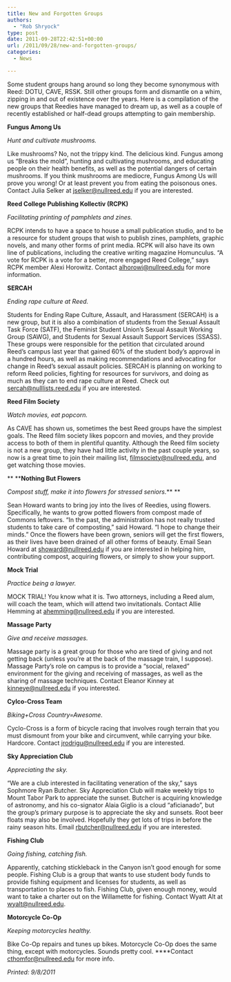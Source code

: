 ```yaml
---
title: New and Forgotten Groups
authors: 
  - "Rob Shryock"
type: post
date: 2011-09-28T22:42:51+00:00
url: /2011/09/28/new-and-forgotten-groups/
categories:
  - News

---
```

Some student groups hang around so long they become synonymous with Reed: DOTU, CAVE, RSSK. Still other groups form and dismantle on a whim, zipping in and out of existence over the years. Here is a compilation of the new groups that Reedies have managed to dream up, as well as a couple of recently established or half-dead groups attempting to gain membership.

**Fungus Among Us**

_Hunt and cultivate mushrooms._

Like  mushrooms? No, not the trippy kind. The delicious kind. Fungus among us “Breaks the mold”, hunting and cultivating mushrooms, and educating people on their health benefits, as well as the potential dangers of certain mushrooms. If you think mushrooms are mediocre, Fungus Among Us will prove you wrong! Or at least prevent you from eating the poisonous ones. Contact Julia Selker at [&#x6a;&#x73;&#x65;&#x6c;&#x6b;&#x65;&#x72;&#x40;<span class="oe_displaynone">null</span>&#x72;&#x65;&#x65;&#x64;&#x2e;&#x65;&#x64;&#x75;][1] if you are interested.

**Reed College Publishing Kollectiv (RCPK)**

_Facilitating printing of pamphlets and zines._

RCPK intends to have a space to house a small publication studio, and to be a resource for student groups that wish to publish zines, pamphlets, graphic novels, and many other forms of print media. RCPK will also have its own line of publications, including the creative writing magazine Homunculus. “A vote for RCPK is a vote for a better, more engaged Reed College,” says RCPK member Alexi Horowitz. Contact [&#x61;&#x6c;&#x68;&#x6f;&#x72;&#x6f;&#x77;&#x69;&#x40;<span class="oe_displaynone">null</span>&#x72;&#x65;&#x65;&#x64;&#x2e;&#x65;&#x64;&#x75;][2] for more information.

**SERCAH**

_Ending rape culture at Reed._

Students for Ending Rape Culture, Assault, and Harassment (SERCAH) is a new group, but it is also a combination of students from the Sexual Assault Task Force (SATF), the Feminist Student Union&#8217;s Sexual Assault Working Group (SAWG), and Students for Sexual Assault Support Services (SSASS). These groups were responsible for the petition that circulated around Reed&#8217;s campus last year that gained 60% of the student body’s approval in a hundred hours, as well as making recommendations and advocating for change in Reed&#8217;s sexual assault policies. SERCAH is planning on working to reform Reed policies, fighting for resources for survivors, and doing as much as they can to end rape culture at Reed. Check out [&#x73;&#x65;&#x72;&#x63;&#x61;&#x68;&#x40;<span class="oe_displaynone">null</span>&#x6c;&#x69;&#x73;&#x74;&#x73;&#x2e;&#x72;&#x65;&#x65;&#x64;&#x2e;&#x65;&#x64;&#x75;][3] if you are interested.

**Reed Film Society**

_Watch movies, eat popcorn._

As CAVE has shown us, sometimes the best Reed groups have the simplest goals. The Reed film society likes popcorn and movies, and they provide access to both of them in plentiful quantity. Although the Reed film society is not a new group, they have had little activity in the past couple years, so now is a great time to join their mailing list, [&#x66;&#x69;&#x6c;&#x6d;&#x73;&#x6f;&#x63;&#x69;&#x65;&#x74;&#x79;&#x40;<span class="oe_displaynone">null</span>&#x72;&#x65;&#x65;&#x64;&#x2e;&#x65;&#x64;&#x75;][4], and get watching those movies.

** ****Nothing But Flowers**

_Compost stuff, make it into flowers for stressed seniors._** **

Sean Howard wants to bring joy into the lives of Reedies, using flowers. Specifically, he wants to grow potted flowers from compost made of Commons leftovers. “In the past, the administration has not really trusted students to take care of composting,” said Howard. “I hope to change their minds.” Once the flowers have been grown, seniors will get the first flowers, as their lives have been drained of all other forms of beauty. Email Sean Howard at [&#x73;&#x68;&#x6f;&#x77;&#x61;&#x72;&#x64;&#x40;<span class="oe_displaynone">null</span>&#x72;&#x65;&#x65;&#x64;&#x2e;&#x65;&#x64;&#x75;][5] if you are interested in helping him, contributing compost, acquiring flowers, or simply to show your support.

**Mock Trial**

_Practice being a lawyer._

MOCK TRIAL! You know what it is. Two attorneys, including a Reed alum, will coach the team, which will attend two invitationals. Contact Allie Hemming at [&#x61;&#x68;&#x65;&#x6d;&#x6d;&#x69;&#x6e;&#x67;&#x40;<span class="oe_displaynone">null</span>&#x72;&#x65;&#x65;&#x64;&#x2e;&#x65;&#x64;&#x75;][6] if you are interested.

**Massage Party**

_Give and receive massages._

Massage party is a great group for those who are tired of giving and not getting back (unless you&#8217;re at the back of the massage train, I suppose). Massage Party&#8217;s role on campus is to provide a “social, relaxed” environment for the giving and receiving of massages, as well as the sharing of massage techniques. Contact Eleanor Kinney at [&#x6b;&#x69;&#x6e;&#x6e;&#x65;&#x79;&#x65;&#x40;<span class="oe_displaynone">null</span>&#x72;&#x65;&#x65;&#x64;&#x2e;&#x65;&#x64;&#x75;][7] if you interested.

**Cylco-Cross Team**

_Biking+Cross Country=Awesome._

Cyclo-Cross is a form of bicycle racing that involves rough terrain that you must dismount from your bike and circumvent, while carrying your bike. Hardcore. Contact [&#x6a;&#x72;&#x6f;&#x64;&#x72;&#x69;&#x67;&#x75;&#x40;<span class="oe_displaynone">null</span>&#x72;&#x65;&#x65;&#x64;&#x2e;&#x65;&#x64;&#x75;][8] if you are interested.

**Sky Appreciation Club**

_Appreciating the sky._

“We are a club interested in facilitating veneration of the sky,” says Sophmore Ryan Butcher. Sky Appreciation Club will make weekly trips to Mount Tabor Park to appreciate the sunset. Butcher is acquiring knowledge of astronomy, and his co-signator Alaia Giglio is a cloud “aficianado”, but the group’s primary purpose is to appreciate the sky and sunsets. Root beer floats may also be involved. Hopefully they get lots of trips in before the rainy season hits. Email [&#x72;&#x62;&#x75;&#x74;&#x63;&#x68;&#x65;&#x72;&#x40;<span class="oe_displaynone">null</span>&#x72;&#x65;&#x65;&#x64;&#x2e;&#x65;&#x64;&#x75;][9] if you are interested.

**Fishing Club**

_Going fishing, catching fish._

Apparently, catching stickleback in the Canyon isn&#8217;t good enough for some people. Fishing Club is a group that wants to use student body funds to provide fishing equipment and licenses for students, as well as transportation to places to fish. Fishing Club, given enough money, would want to take a charter out on the Willamette for fishing. Contact Wyatt Alt at [&#x77;&#x79;&#x61;&#x6c;&#x74;&#x40;<span class="oe_displaynone">null</span>&#x72;&#x65;&#x65;&#x64;&#x2e;&#x65;&#x64;&#x75;][10].

**Motorcycle Co-Op**

_Keeping motorcycles healthy._

Bike Co-Op repairs and tunes up bikes. Motorcycle Co-Op does the same thing, except with motorcycles. Sounds pretty cool. ****Contact [&#x63;&#x74;&#x68;&#x6f;&#x6d;&#x66;&#x6f;&#x72;&#x40;<span class="oe_displaynone">null</span>&#x72;&#x65;&#x65;&#x64;&#x2e;&#x65;&#x64;&#x75;][11] for more info.

_Printed: 9/8/2011_

 [1]: mailto:&#x6a;&#x73;&#x65;&#x6c;&#x6b;&#x65;&#x72;&#x40;&#x72;&#x65;&#x65;&#x64;&#x2e;&#x65;&#x64;&#x75;
 [2]: mailto:&#x61;&#x6c;&#x68;&#x6f;&#x72;&#x6f;&#x77;&#x69;&#x40;&#x72;&#x65;&#x65;&#x64;&#x2e;&#x65;&#x64;&#x75;
 [3]: mailto:&#x73;&#x65;&#x72;&#x63;&#x61;&#x68;&#x40;&#x6c;&#x69;&#x73;&#x74;&#x73;&#x2e;&#x72;&#x65;&#x65;&#x64;&#x2e;&#x65;&#x64;&#x75;
 [4]: mailto:&#x66;&#x69;&#x6c;&#x6d;&#x73;&#x6f;&#x63;&#x69;&#x65;&#x74;&#x79;&#x40;&#x72;&#x65;&#x65;&#x64;&#x2e;&#x65;&#x64;&#x75;
 [5]: mailto:&#x73;&#x68;&#x6f;&#x77;&#x61;&#x72;&#x64;&#x40;&#x72;&#x65;&#x65;&#x64;&#x2e;&#x65;&#x64;&#x75;
 [6]: mailto:&#x61;&#x68;&#x65;&#x6d;&#x6d;&#x69;&#x6e;&#x67;&#x40;&#x72;&#x65;&#x65;&#x64;&#x2e;&#x65;&#x64;&#x75;
 [7]: mailto:&#x6b;&#x69;&#x6e;&#x6e;&#x65;&#x79;&#x65;&#x40;&#x72;&#x65;&#x65;&#x64;&#x2e;&#x65;&#x64;&#x75;
 [8]: mailto:&#x6a;&#x72;&#x6f;&#x64;&#x72;&#x69;&#x67;&#x75;&#x40;&#x72;&#x65;&#x65;&#x64;&#x2e;&#x65;&#x64;&#x75;
 [9]: mailto:&#x72;&#x62;&#x75;&#x74;&#x63;&#x68;&#x65;&#x72;&#x40;&#x72;&#x65;&#x65;&#x64;&#x2e;&#x65;&#x64;&#x75;
 [10]: mailto:&#x77;&#x79;&#x61;&#x6c;&#x74;&#x40;&#x72;&#x65;&#x65;&#x64;&#x2e;&#x65;&#x64;&#x75;
 [11]: mailto:&#x63;&#x74;&#x68;&#x6f;&#x6d;&#x66;&#x6f;&#x72;&#x40;&#x72;&#x65;&#x65;&#x64;&#x2e;&#x65;&#x64;&#x75;